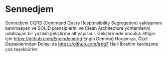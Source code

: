 # Sennedjem
Sennedjem CQRS (Command Query Responsibility Segregation) yaklaşımını benimseyen ve SOLID prensiplerini ve Clean Architecture yöntemlerini odaklayan bir yazılım geliştirme alt yapısıdır.
Geliştirmede öncülük ettiğin için https://github.com/Engindemirog Engin Demiroğ Hocamıza,
Özel Desteklerinden Dolayı da https://github.com/irpg7 Halil İbrahim kardeşime çok teşekkürler.
